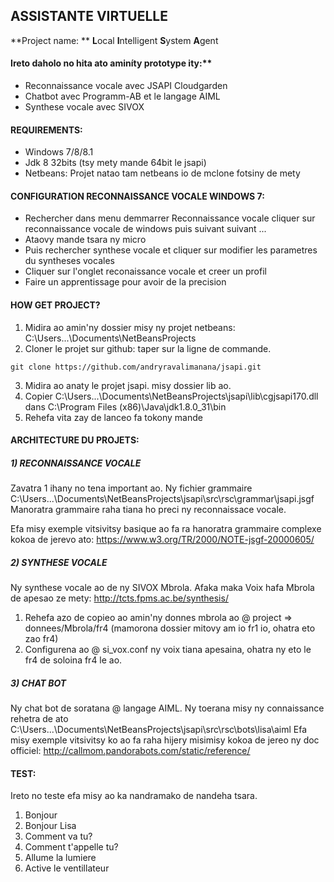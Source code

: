 ## ASSISTANTE VIRTUELLE
**Project name: ** **L**ocal **I**ntelligent **S**ystem **A**gent

#### Ireto daholo no hita ato aminíty prototype ity:**

 - Reconnaissance vocale avec JSAPI Cloudgarden
- Chatbot avec Programm-AB et le langage AIML
- Synthese vocale avec SIVOX

#### REQUIREMENTS:

- Windows 7/8/8.1
- Jdk 8 32bits (tsy mety mande 64bit le jsapi)
- Netbeans: Projet natao tam netbeans io de mclone fotsiny de mety

#### CONFIGURATION RECONNAISSANCE VOCALE WINDOWS 7:

- Rechercher dans menu demmarrer Reconnaissance vocale cliquer sur reconnaissance vocale de windows puis suivant suivant ...
- Ataovy mande tsara ny micro
- Puis rechercher synthese vocale et cliquer sur modifier les parametres du syntheses vocales
- Cliquer sur l'onglet reconaissance vocale et creer un profil
- Faire un apprentissage pour avoir de la precision

#### HOW GET PROJECT?

1) Midira ao amin'ny dossier misy ny projet netbeans: C:\Users\...\Documents\NetBeansProjects
2) Cloner le projet sur github: taper sur la ligne de commande.

```shell
git clone https://github.com/andryravalimanana/jsapi.git
```


3) Midira ao anaty le projet jsapi. misy dossier lib ao.
4) Copier C:\Users\...\Documents\NetBeansProjects\jsapi\lib\cgjsapi170.dll dans C:\Program Files (x86)\Java\jdk1.8.0_31\bin
5) Rehefa vita zay de lanceo fa tokony mande

#### ARCHITECTURE DU PROJETS:

##### 1) RECONNAISSANCE VOCALE

Zavatra 1 ihany no tena important ao. 
Ny fichier grammaire C:\Users\...\Documents\NetBeansProjects\jsapi\src\rsc\grammar\jsapi.jsgf
Manoratra grammaire raha tiana ho preci ny reconnaissace vocale. 

Efa misy exemple vitsivitsy basique ao fa ra hanoratra grammaire complexe kokoa de jerevo ato: https://www.w3.org/TR/2000/NOTE-jsgf-20000605/



##### 2) SYNTHESE VOCALE

Ny synthese vocale ao de ny SIVOX Mbrola.
Afaka maka Voix hafa Mbrola de apesao ze mety: http://tcts.fpms.ac.be/synthesis/

1. Rehefa azo de copieo ao amin'ny donnes mbrola ao @ project => donnees/Mbrola/fr4 (mamorona dossier mitovy am io fr1 io, ohatra eto zao fr4)
2. Configurena ao @ si_vox.conf ny voix tiana apesaina, ohatra ny eto le fr4 de soloina fr4 le ao.



##### 3) CHAT BOT

Ny chat bot de soratana @ langage AIML. Ny toerana misy ny connaissance rehetra de ato C:\Users\...\Documents\NetBeansProjects\jsapi\src\rsc\bots\lisa\aiml
Efa misy exemple vitsivitsy ko ao fa raha hijery misimisy kokoa de jereo ny doc officiel: http://callmom.pandorabots.com/static/reference/



#### TEST:

Ireto no teste efa misy ao ka nandramako de nandeha tsara.

1. Bonjour
2. Bonjour Lisa
3. Comment va tu?
4. Comment t'appelle tu?
5. Allume la lumiere
6. Active le ventillateur

